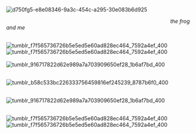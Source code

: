  ⠀⠀ ⠀⠀⠀ ⠀ ⠀⠀  ⠀⠀ ⠀  ⠀⠀ ⠀ ⠀⠀ ⠀⠀⠀ ⠀ ⠀⠀ ⠀⠀ ⠀⠀ ⠀ ⠀⠀ ⠀ ⠀⠀ ⠀ ⠀⠀ ⠀![d750fg5-e8e08346-9a3c-454c-a295-30e083b6d925](https://github.com/user-attachments/assets/9f00e9bb-59a1-40ae-96b7-92ef71c92f75)


  ⠀⠀ ⠀⠀⠀ ⠀ ⠀⠀  ⠀ ⠀  ⠀⠀ ⠀
  ⠀⠀ ⠀⠀⠀ ⠀ ⠀⠀  ⠀⠀ ⠀  ⠀⠀ ⠀ ⠀ ⠀  ⠀⠀  ⠀⠀⠀⠀ *the frog and me*

⠀ ⠀ ⠀ ⠀ ⠀⠀⠀![tumblr_f7f565736726b5e5ed5e60ad828ec464_7592a4ef_400](https://github.com/user-attachments/assets/05191c3a-80b1-4695-9dfd-acadb9f6cafa)⠀ ⠀![tumblr_f7f565736726b5e5ed5e60ad828ec464_7592a4ef_400](https://github.com/user-attachments/assets/05191c3a-80b1-4695-9dfd-acadb9f6cafa)  ⠀⠀ ⠀⠀⠀ 
 ⠀⠀ ⠀⠀⠀ ⠀ ⠀⠀  ⠀⠀ ⠀  ⠀⠀ ⠀ ⠀⠀⠀ ⠀⠀⠀⠀⠀ ⠀ ⠀⠀ ⠀![tumblr_916717822d62e989a7a703909650ef28_1b6af7bd_400](https://github.com/user-attachments/assets/8bf27540-4e86-4298-a1f5-c2ad74bed0c8)


 

  ⠀⠀ ⠀⠀⠀ ⠀ ⠀⠀  ⠀⠀ ⠀  ⠀⠀ ⠀ ⠀⠀⠀ ⠀⠀ ⠀⠀ ⠀ ⠀ ⠀ ⠀  ![tumblr_b58c533bc226333756459816ef245239_8787b6f0_400](https://github.com/user-attachments/assets/d22e706d-bd27-4741-96c8-ccedc715040a)
  
 ⠀⠀ ⠀⠀⠀ ⠀ ⠀⠀  ⠀⠀ ⠀  ⠀⠀ ⠀ ⠀⠀⠀ ⠀⠀⠀⠀⠀ ⠀⠀ ⠀⠀ ⠀![tumblr_916717822d62e989a7a703909650ef28_1b6af7bd_400](https://github.com/user-attachments/assets/8bf27540-4e86-4298-a1f5-c2ad74bed0c8)

⠀ ⠀ ⠀ ⠀ ⠀⠀![tumblr_f7f565736726b5e5ed5e60ad828ec464_7592a4ef_400](https://github.com/user-attachments/assets/05191c3a-80b1-4695-9dfd-acadb9f6cafa)⠀ ⠀![tumblr_f7f565736726b5e5ed5e60ad828ec464_7592a4ef_400](https://github.com/user-attachments/assets/05191c3a-80b1-4695-9dfd-acadb9f6cafa)  ⠀⠀ ⠀⠀⠀ 

 ⠀⠀ ⠀⠀⠀ ⠀ ⠀⠀  ⠀⠀ ⠀  ⠀⠀ ⠀ ⠀⠀ ⠀⠀⠀ ⠀ ⠀⠀ ⠀⠀ ⠀⠀ ⠀ ⠀⠀ ⠀ ⠀⠀ ⠀ ⠀⠀ ⠀
